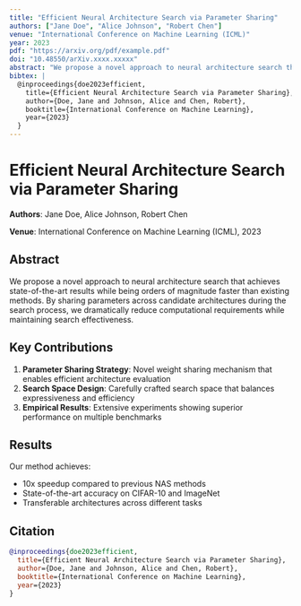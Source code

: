 ```yaml
---
title: "Efficient Neural Architecture Search via Parameter Sharing"
authors: ["Jane Doe", "Alice Johnson", "Robert Chen"]
venue: "International Conference on Machine Learning (ICML)"
year: 2023
pdf: "https://arxiv.org/pdf/example.pdf"
doi: "10.48550/arXiv.xxxx.xxxxx"
abstract: "We propose a novel approach to neural architecture search that achieves state-of-the-art results while being orders of magnitude faster than existing methods."
bibtex: |
  @inproceedings{doe2023efficient,
    title={Efficient Neural Architecture Search via Parameter Sharing},
    author={Doe, Jane and Johnson, Alice and Chen, Robert},
    booktitle={International Conference on Machine Learning},
    year={2023}
  }
---
```


# Efficient Neural Architecture Search via Parameter Sharing

**Authors**: Jane Doe, Alice Johnson, Robert Chen

**Venue**: International Conference on Machine Learning (ICML), 2023

## Abstract

We propose a novel approach to neural architecture search that achieves state-of-the-art results while being orders of magnitude faster than existing methods. By sharing parameters across candidate architectures during the search process, we dramatically reduce computational requirements while maintaining search effectiveness.

## Key Contributions

1. **Parameter Sharing Strategy**: Novel weight sharing mechanism that enables efficient architecture evaluation
2. **Search Space Design**: Carefully crafted search space that balances expressiveness and efficiency
3. **Empirical Results**: Extensive experiments showing superior performance on multiple benchmarks

## Results

Our method achieves:
- 10x speedup compared to previous NAS methods
- State-of-the-art accuracy on CIFAR-10 and ImageNet
- Transferable architectures across different tasks

## Citation

```bibtex
@inproceedings{doe2023efficient,
  title={Efficient Neural Architecture Search via Parameter Sharing},
  author={Doe, Jane and Johnson, Alice and Chen, Robert},
  booktitle={International Conference on Machine Learning},
  year={2023}
}
```
